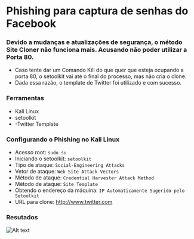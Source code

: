 # Phishing para captura de senhas do Facebook

### Devido a mudanças e atualizações de segurança, o método Site Cloner não funciona mais. Acusando não poder utilizar a Porta 80. 
- Caso tente dar um Comando Kill do que quer que esteja ocupando a porta 80, o setoolkit vai até o final do processo, mas não cria o clone.
- Dada essa razão, o template de Twitter foi utilizado e com sucesso.

### Ferramentas

- Kali Linux
- setoolkit
- -Twitter Template

### Configurando o Phishing no Kali Linux

- Acesso root: ``` sudo su ```
- Iniciando o setoolkit: ``` setoolkit ```
- Tipo de ataque: ``` Social-Engineering Attacks ```
- Vetor de ataque: ``` Web Site Attack Vectors ```
- Método de ataque: ```Credential Harvester Attack Method ```
- Método de ataque: ``` Site Template ```
- Obtendo o endereço da máquina: ``` IP Automaticamente Sugerido pelo Setoolkit ```
- URL para clone: http://www.twitter.com

### Resutados

![Alt text](![desafio-phishing](https://github.com/user-attachments/assets/3fb63e9f-a4f4-4c47-941d-46dbfb3fd64b)
"Imagem do resultado")
